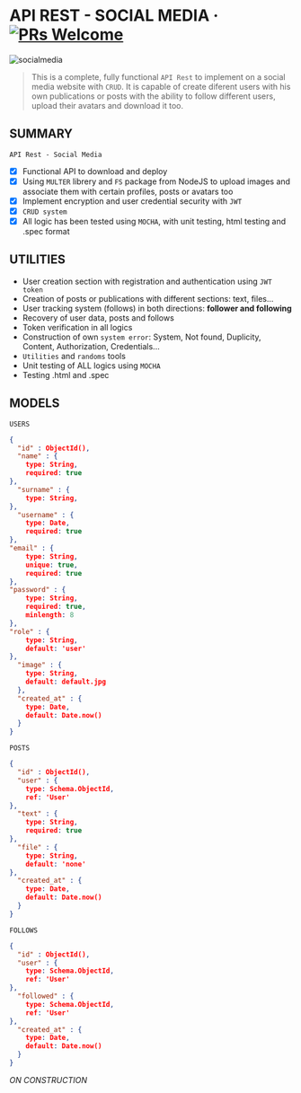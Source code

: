 # API REST - SOCIAL MEDIA &middot; [![PRs Welcome](https://img.shields.io/badge/PRs-welcome-brightgreen.svg?style=flat-square)](http://makeapullrequest.com)

![socialmedia](https://github.com/abelpriem/API-SOCIAL-MEDIA/assets/133054841/531b0dd5-391f-474c-be8a-eb689711d019)

> This is a complete, fully functional `API Rest` to implement on a social media website with `CRUD`. It is capable of create diferent users with his own publications or posts with the ability to follow different users, upload their avatars and download it too.

## SUMMARY

`API Rest - Social Media`
- [x] Functional API to download and deploy
- [x] Using `MULTER` librery and `FS` package from NodeJS to upload images and associate them with certain profiles, posts or avatars too
- [x] Implement encryption and user credential security with `JWT`
- [x] `CRUD system`
- [x] All logic has been tested using `MOCHA`, with unit testing, html testing and .spec format

## UTILITIES

- User creation section with registration and authentication using `JWT token`
- Creation of posts or publications with different sections: text, files...
- User tracking system (follows) in both directions: **follower and following**
- Recovery of user data, posts and follows
- Token verification in all logics
- Construction of own `system error`: System, Not found, Duplicity, Content, Authorization, Credentials...
- `Utilities` and `randoms` tools
- Unit testing of ALL logics using `MOCHA`
- Testing .html and .spec

## MODELS

`USERS`

```json
{
  "id" : ObjectId(),
  "name" : {
    type: String,
    required: true
},
  "surname" : {
    type: String,
},
  "username" : {
    type: Date,
    required: true
},
"email" : {
    type: String,
    unique: true,
    required: true
},
"password" : {
    type: String,
    required: true,
    minlength: 8
},
"role" : {
    type: String,
    default: 'user'
},
  "image" : {
    type: String,
    default: default.jpg
  },
  "created_at" : {
    type: Date,
    default: Date.now()
  }
}
```

`POSTS`

```json
{
  "id" : ObjectId(),
  "user" : {
    type: Schema.ObjectId,
    ref: 'User'
},
  "text" : {
    type: String,
    required: true
},
  "file" : {
    type: String,
    default: 'none'
},
  "created_at" : {
    type: Date,
    default: Date.now()
  }
}
```

`FOLLOWS`

```json
{
  "id" : ObjectId(),
  "user" : {
    type: Schema.ObjectId,
    ref: 'User'
},
  "followed" : {
    type: Schema.ObjectId,
    ref: 'User'
},
  "created_at" : {
    type: Date,
    default: Date.now()
  }
}
```

*ON CONSTRUCTION*

